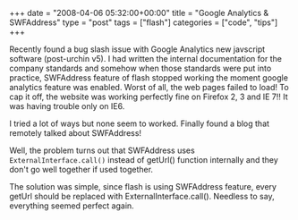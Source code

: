 +++
date = "2008-04-06 05:32:00+00:00"
title = "Google Analytics & SWFAddress"
type = "post"
tags = ["flash"]
categories = ["code", "tips"]
+++

Recently found a bug slash issue with Google Analytics new javscript software (post-urchin v5). I had written the internal documentation for the company standards and somehow when those standards were put into practice, SWFAddress feature of flash stopped working the moment google analytics feature was enabled. Worst of all, the web pages failed to load! To cap it off, the website was working perfectly fine on Firefox 2, 3 and IE 7!! It was having trouble only on IE6.

I tried a lot of ways but none seem to worked. Finally found a blog that remotely talked about SWFAddress!

Well, the problem turns out that SWFAddress uses `ExternalInterface.call()` instead of getUrl() function internally and they don't go well together if used together.

The solution was simple, since flash is using SWFAddress feature, every getUrl should be replaced with ExternalInterface.call(). Needless to say, everything seemed perfect again.
